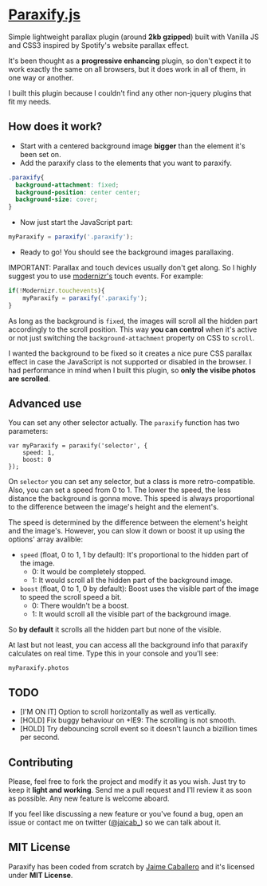 # [Paraxify.js](http://jaicab.github.io/Paraxify.js)

Simple lightweight parallax plugin (around **2kb gzipped**) built with Vanilla JS and CSS3 inspired by Spotify's website parallax effect. 

It's been thought as a **progressive enhancing** plugin, so don't expect it to work exactly the same on all browsers, but it does work in all of them, in one way or another.

I built this plugin because I couldn't find any other non-jquery plugins that fit my needs. 


## How does it work?

- Start with a centered background image **bigger** than the element it's been set on.
- Add the paraxify class to the elements that you want to paraxify.

```css
.paraxify{
  background-attachment: fixed;
  background-position: center center;
  background-size: cover;
}
```

- Now just start the JavaScript part:

```javascript
myParaxify = paraxify('.paraxify');
```

- Ready to go! You should see the background images parallaxing.

IMPORTANT: Parallax and touch devices usually don't get along. So I highly suggest you to use [modernizr's](http://modernizr.com/download/) touch events. For example:

```javascript
if(!Modernizr.touchevents){
	myParaxify = paraxify('.paraxify');
}
```

As long as the background is `fixed`, the images will scroll all the hidden part accordingly to the scroll position. This way **you can control** when it's active or not just switching the `background-attachment` property on CSS to `scroll`.

I wanted the background to be fixed so it creates a nice pure CSS parallax effect in case the JavaScript is not supported or disabled in the browser. I had performance in mind when I built this plugin, so **only the visibe photos are scrolled**.

## Advanced use
You can set any other selector actually. The `paraxify` function has two parameters:
	
	var myParaxify = paraxify('selector', {
		speed: 1,
		boost: 0
	});

On `selector` you can set any selector, but a class is more retro-compatible. Also, you can set a speed from 0 to 1. The lower the speed, the less distance the background is gonna move. This speed is always proportional to the difference between the image's height and the element's.

The speed is determined by the difference between the element's height and the image's. However, you can slow it down or boost it up using the options' array avalible:

- `speed` (float, 0 to 1, 1 by default): It's proportional to the hidden part of the image.
	- 0: It would be completely stopped.
	- 1: It would scroll all the hidden part of the background image.
- `boost` (float, 0 to 1, 0 by default): Boost uses the visible part of the image to speed the scroll speed a bit.
	- 0: There wouldn't be a boost.
	- 1: It would scroll all the visible part of the background image.

So **by default** it scrolls all the hidden part but none of the visible.

At last but not least, you can access all the background info that paraxify calculates on real time. Type this in your console and you'll see:

	myParaxify.photos


## TODO

- [I'M ON IT] Option to scroll horizontally as well as vertically.
- [HOLD] Fix buggy behaviour on +IE9: The scrolling is not smooth.
- [HOLD] Try debouncing scroll event so it doesn't launch a bizillion times per second.

## Contributing

Please, feel free to fork the project and modify it as you wish. Just try to keep it __light and working__. Send me a pull request and I'll review it as soon as possible. Any new feature is welcome aboard.

If you feel like discussing a new feature or you've found a bug, open an issue or contact me on twitter ([@jaicab_](http://twitter.com/jaicab_)) so we can talk about it.


## MIT License
Paraxify has been coded from scratch by [Jaime Caballero](http://jaicab.com) and it's licensed under **MIT License**.
